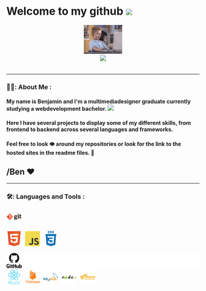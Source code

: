<div id="body">
 
<h1>
  Welcome to my github 
  <img src="https://media.giphy.com/media/hvRJCLFzcasrR4ia7z/giphy.gif" width="30px"/>
</h1>

<div id="header" align="center">

 <img src="https://github.com/BenjaminKing1337/BenjaminKing1337/blob/main/thumbsup.gif" width="100"/>
 <br/>
 <a href="https://www.linkedin.com/in/benking1337/">
 <img src="https://img.shields.io/badge/LinkedIn-blue?logo=linkedin&logoColor=white&style=for-the-badge" width="100"/>
 </a>
 <br/>
 <img src="https://komarev.com/ghpvc/?username=BenjaminKing1337&style=flat-square&color=blue" alt=""/> 
</div>

 <div id="aboutme">
 
***
  
  ### 👨‍💻: About Me :
 #### My name is Benjamin and I'm a multimediadesigner graduate currently studying a webdevelopment bachelor. <img src="https://media.giphy.com/media/WUlplcMpOCEmTGBtBW/giphy.gif" width="50">
 #### Here I have several projects to display some of my different skills, from frontend to backend across several languages and frameworks.
 #### Feel free to look 👁 around my repositories or look for the link to the hosted sites in the readme files. 🤯

## /Ben ❤

***
  
### 🛠️: Languages and Tools :
<div>
  <img src="https://github.com/devicons/devicon/blob/master/icons/git/git-original-wordmark.svg" title="Git" **alt="Git" width="40" height="40"/>
 
  <img src="https://github.com/devicons/devicon/blob/master/icons/html5/html5-original.svg" title="HTML5" alt="HTML" width="40" height="40"/>&nbsp;
  <img src="https://github.com/devicons/devicon/blob/master/icons/javascript/javascript-original.svg" title="JavaScript" alt="JavaScript" width="40" height="40"/>&nbsp;
  <img src="https://github.com/devicons/devicon/blob/master/icons/css3/css3-plain-wordmark.svg"  title="CSS3" alt="CSS" width="40" height="40"/>&nbsp;
 <div style="background-color: white; border-radius: 10px;"> 
 <img src="https://github.com/devicons/devicon/blob/master/icons/github/github-original-wordmark.svg" title="GitHub" alt="GitHub" width="40" height="40"/>&nbsp;
 </div>
  <img src="https://github.com/devicons/devicon/blob/master/icons/react/react-original-wordmark.svg" title="React" alt="React" width="40" height="40"/>&nbsp;
  <img src="https://github.com/devicons/devicon/blob/master/icons/firebase/firebase-plain-wordmark.svg" title="Firebase" alt="Firebase" width="40" height="40"/>&nbsp;
  <img src="https://github.com/devicons/devicon/blob/master/icons/mysql/mysql-original-wordmark.svg" title="MySQL"  alt="MySQL" width="40" height="40"/>&nbsp;
  <img src="https://github.com/devicons/devicon/blob/master/icons/nodejs/nodejs-original-wordmark.svg" title="NodeJS" alt="NodeJS" width="40" height="40"/>&nbsp;
  <img src="https://github.com/devicons/devicon/blob/master/icons/amazonwebservices/amazonwebservices-plain-wordmark.svg" title="AWS" alt="AWS" width="40" height="40"/>&nbsp;
</div>
  
 
  </div>
</div>
<!-- 

###### Me when coding
![Thumbs Up](https://github.com/BenjaminKing1337/BenjaminKing1337/blob/main/thumbsup.gif)
 
[gif]: https://github.com/BenjaminKing1337/BenjaminKing1337/blob/main/thumbsup.gif

![][gif]

-->
